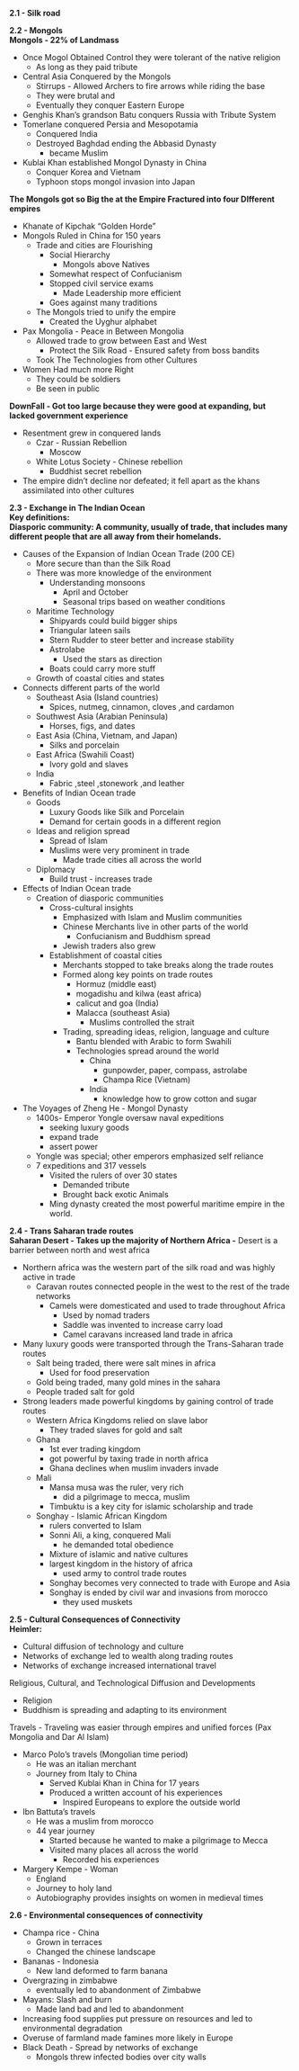 **2.1 \- Silk road**

**2.2 \- Mongols**  
**Mongols \- 22% of Landmass**

- Once Mogol Obtained Control they were tolerant of the native religion   
  - As long as they paid tribute  
- Central Asia Conquered by the Mongols  
  - Stirrups \- Allowed Archers to fire arrows while riding the base  
  - They were brutal and  
  - Eventually they conquer Eastern Europe   
- Genghis Khan’s grandson Batu conquers Russia with Tribute System  
- Tomerlane conquered Persia and Mesopotamia  
  - Conquered India  
  - Destroyed Baghdad ending the Abbasid Dynasty  
    - became Muslim  
- Kublai Khan established Mongol Dynasty in China  
  - Conquer Korea and Vietnam   
  - Typhoon stops mongol invasion into Japan

**The Mongols got so Big the at the Empire Fractured into four DIfferent empires**

- Khanate of Kipchak “Golden Horde”  
- Mongols Ruled in China for 150 years   
  - Trade and cities are Flourishing  
    - Social Hierarchy   
      - Mongols above Natives  
    - Somewhat respect of Confucianism  
    - Stopped civil service exams  
      - Made Leadership more efficient   
    - Goes against many traditions  
  - The Mongols tried to unify the empire  
    - Created the Uyghur alphabet  
- Pax Mongolia \- Peace in Between Mongolia  
  - Allowed trade to grow between East and West  
    - Protect the Silk Road \- Ensured safety from boss bandits  
  - Took The Technologies from other Cultures   
- Women Had much more Right  
  - They could be soldiers  
  - Be seen in public

**DownFall \- Got too large because they were good at expanding, but lacked government experience**

- Resentment grew in conquered lands  
  - Czar \- Russian Rebellion  
    - Moscow  
  - White Lotus Society \- Chinese rebellion	  
    - Buddhist secret rebellion   
- The empire didn’t decline nor defeated; it fell apart as the khans assimilated into other cultures

**2.3 \- Exchange in The Indian Ocean**  
**Key definitions:**  
**Diasporic community: A community, usually of trade, that includes many different people that are all away from their homelands.**

- Causes of the Expansion of Indian Ocean Trade (200 CE)  
  - More secure than than the Silk Road  
  - There was more knowledge of the environment  
    - Understanding monsoons  
      - April and October   
      - Seasonal trips based on weather conditions  
  - Maritime Technology  
    - Shipyards could build bigger ships   
    - Triangular lateen sails   
    - Stern Rudder to steer better and increase stability   
    - Astrolabe   
      - Used the stars as direction  
    - Boats could carry more stuff  
  - Growth of coastal cities and states  
- Connects different parts of the world  
  - Southeast Asia (Island countries)  
    - Spices, nutmeg, cinnamon, cloves ,and cardamon  
  - Southwest Asia (Arabian Peninsula)  
    - Horses, figs, and dates  
  - East Asia (China, Vietnam, and Japan)  
    - Silks and porcelain  
  - East Africa (Swahili Coast)  
    - Ivory gold and slaves  
  - India  
    - Fabric ,steel ,stonework ,and leather  
- Benefits of Indian Ocean trade  
  - Goods  
    - Luxury Goods like Silk and Porcelain   
    - Demand for certain goods in a different region  
  - Ideas and religion spread  
    - Spread of Islam  
    - Muslims were very prominent in trade  
      - Made trade cities all across the world  
  - Diplomacy  
    - Build trust \- increases trade  
- Effects of Indian Ocean trade  
  - Creation of diasporic communities  
    - Cross-cultural insights  
      - Emphasized with Islam and Muslim communities  
      - Chinese Merchants live in other parts of the world  
        - Confucianism and Buddhism spread  
      - Jewish traders also grew  
    - Establishment of coastal cities  
      - Merchants stopped to take breaks along the trade routes  
      - Formed along key points on trade routes  
        - Hormuz (middle east)  
        - mogadishu and kilwa (east africa)  
        - calicut and goa (India)  
        - Malacca (southeast Asia)  
          - Muslims controlled the strait  
      - Trading, spreading ideas, religion, language and culture  
        - Bantu blended with Arabic to form Swahili  
        - Technologies spread around the world  
          - China  
            - gunpowder, paper, compass, astrolabe  
            - Champa Rice (Vietnam)  
          - India  
            - knowledge how to grow cotton and sugar  
- The Voyages of Zheng He \- Mongol Dynasty  
  - 1400s- Emperor Yongle oversaw naval expeditions  
    - seeking luxury goods  
    - expand trade  
    - assert power  
  - Yongle was special; other emperors emphasized self reliance  
  - 7 expeditions and 317 vessels  
    - Visited the rulers of over 30 states   
      - Demanded tribute   
      - Brought back exotic Animals  
    - Ming dynasty created the most powerful maritime empire in the world.

**2.4 \- Trans Saharan trade routes**  
**Saharan Desert \- Takes up the majority of Northern Africa \-** Desert is a barrier between north and west africa

- Northern africa was the western part of the silk road and was highly active in trade  
  - Caravan routes connected people in the west to the rest of the trade networks  
    - Camels were domesticated and used to trade throughout Africa  
      - Used by nomad traders  
      - Saddle was invented to increase carry load  
      - Camel caravans increased land trade in africa  
- Many luxury goods were transported through the Trans-Saharan trade routes  
  - Salt being traded, there were salt mines in africa  
    - Used for food preservation  
  - Gold being traded, many gold mines in the sahara  
  - People traded salt for gold  
- Strong leaders made powerful kingdoms by gaining control of trade routes  
  - Western  Africa Kingdoms relied on slave labor  
    - They traded slaves for gold and salt  
  - Ghana  
    - 1st ever trading kingdom  
    - got powerful by taxing trade in north africa  
    - Ghana declines when muslim invaders invade  
  - Mali  
    - Mansa musa was the ruler, very rich  
      - did a pilgrimage to mecca, muslim  
    - Timbuktu is a key city for islamic scholarship and trade  
  - Songhay \- Islamic African Kingdom   
    - rulers converted to Islam  
    - Sonni Ali, a king, conquered Mali  
      - he demanded total obedience   
    - Mixture of islamic and native cultures  
    - largest kingdom in the history of africa  
      - used army to control trade routes  
    - Songhay becomes very connected to trade with Europe and Asia  
    - Songhay is ended by civil war and invasions from morocco  
      - they used muskets

**2.5 \- Cultural Consequences of Connectivity**  
**Heimler:** 

* Cultural diffusion of technology and culture  
* Networks of exchange led to wealth along trading routes  
* Networks of exchange increased international travel

Religious, Cultural, and Technological Diffusion and Developments

- Religion   
- Buddhism is spreading and adapting to its environment

Travels \- Traveling was easier through empires and unified forces (Pax Mongolia and Dar Al Islam)

- Marco Polo’s travels (Mongolian time period)  
  - He was an italian merchant  
  - Journey from Italy to China  
    - Served Kublai Khan in China for 17 years  
    - Produced a written account of his experiences  
      - Inspired Europeans to explore the outside world  
- Ibn Battuta’s travels  
  - He was a muslim from morocco  
  - 44 year journey  
    - Started because he wanted to make a pilgrimage to Mecca  
    - Visited many places all across the world  
      - Recorded his experiences  
- Margery Kempe \- Woman   
  - England  
  - Journey to holy land  
  - Autobiography provides insights on women in medieval times

**2.6 \- Environmental consequences of connectivity**

- Champa rice \- China  
  - Grown in terraces  
  - Changed the chinese landscape  
- Bananas \- Indonesia  
  - New land deformed to farm banana  
- Overgrazing in zimbabwe  
  - eventually led to abandonment of Zimbabwe  
- Mayans: Slash and burn  
  - Made land bad and led to abandonment  
- Increasing food supplies put pressure on resources and led to environmental degradation  
- Overuse of farmland made famines more likely in Europe  
- Black Death \- Spread by networks of exchange  
  - Mongols threw infected bodies over city walls

